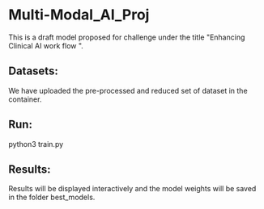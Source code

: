 # Multi-Modal_AI_Proj

This is a draft model proposed for  challenge under the title "Enhancing Clinical AI work flow ".


## Datasets:
We have uploaded the pre-processed and reduced set of dataset in the container.

## Run:

python3 train.py

## Results:
Results will be displayed interactively and the model weights will be saved in the folder best_models.
